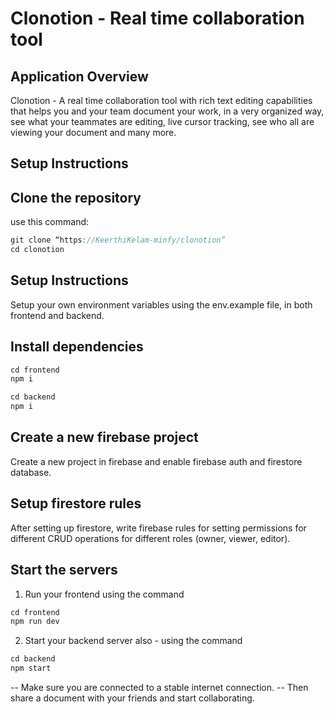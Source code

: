 # Clonotion - Real time collaboration tool

## Application Overview

Clonotion - A real time collaboration tool with rich text editing capabilities that helps you and your team document your work, in a very organized way, see what your teammates are editing, live cursor tracking, see who all are viewing your document and many more.

## Setup Instructions

## **Clone the repository**

use this command: 

```jsx
git clone “https://KeerthiKelam-minfy/clonotion”
cd clonotion
```

## Setup Instructions

Setup your own environment variables using the env.example file, in both frontend and backend.

## Install dependencies

```jsx
cd frontend
npm i

cd backend
npm i
```

## Create a new firebase project

Create a new project in firebase and enable firebase auth and firestore database.

## Setup firestore rules

After setting up firestore, write firebase rules for setting permissions for different CRUD operations for different roles (owner, viewer, editor).

## Start the servers

1. Run your frontend using the command

```jsx
cd frontend
npm run dev
```

2. Start your backend server also - using the command  

```jsx
cd backend
npm start
```

-- Make sure you are connected to a stable internet connection.
-- Then share a document with your friends and start collaborating.
